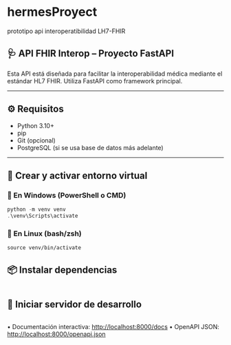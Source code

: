 # hermesProyect

prototipo api interoperatibilidad LH7-FHIR

## 🩺 API FHIR Interop – Proyecto FastAPI

Esta API está diseñada para facilitar la interoperabilidad médica mediante el estándar HL7 FHIR. Utiliza FastAPI como framework principal.

---

## ⚙️ Requisitos

- Python 3.10+
- pip
- Git (opcional)
- PostgreSQL (si se usa base de datos más adelante)

---

## 🐍 Crear y activar entorno virtual

### 🔧 En Windows (PowerShell o CMD)

```powershell
python -m venv venv
.\venv\Scripts\activate
```

### 🔧 En Linux (bash/zsh)

```python3 -m venv venv
source venv/bin/activate
```

## 📦 Instalar dependencias

```pip install -r requirements.txt
```

## 🚀 Iniciar servidor de desarrollo

```uvicorn main:app --reload
```

 • Documentación interactiva: <http://localhost:8000/docs>
 • OpenAPI JSON: <http://localhost:8000/openapi.json>
